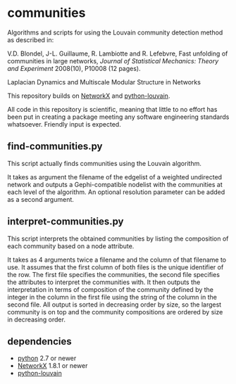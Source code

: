 # communities
Algorithms and scripts for using the Louvain community detection method as described in:

V.D. Blondel, J-L. Guillaume, R. Lambiotte and R. Lefebvre, 
Fast unfolding of communities in large networks, 
_Journal of Statistical Mechanics: Theory and Experiment_ 2008(10), 
P10008 (12 pages). 

Laplacian Dynamics and Multiscale Modular Structure in Networks

This repository builds on 
[NetworkX](https://networkx.github.io) and
[python-louvain](https://bitbucket.org/taynaud/python-louvain). 

All code in this repository is scientific, meaning that little to no effort has been put in creating a package meeting any software engineering standards whatsoever. 
Friendly input is expected. 

## find-communities.py

This script actually finds communities using the Louvain algorithm.

It takes as argument the filename of the edgelist of a weighted undirected network and outputs a Gephi-compatible nodelist with the communities at each level of the algorithm. 
An optional resolution parameter can be added as a second argument. 

## interpret-communities.py

This script interprets the obtained communities by listing the composition of each community based on a node attribute. 

It takes as 4 arguments twice a filename and the column of that filename to use. 
It assumes that the first column of both files is the unique identifier of the row. 
The first file specifies the communities, the second file specifies the attributes to interpret the communities with.
It then outputs the interpretation in terms of composition of the community defined by the integer in the column in the first file using the string of the column in the second file. 
All output is sorted in decreasing order by size, so the largest community is on top and the community compositions are ordered by size in decreasing order. 

## dependencies

* [python](https://www.python.org/) 2.7 or newer
* [NetworkX](https://networkx.github.io) 1.8.1 or newer
* [python-louvain](https://bitbucket.org/taynaud/python-louvain)


